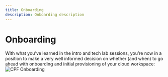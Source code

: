 ```yaml
---
title: Onboarding
description: Onboarding description
---
```


# Onboarding
With what you’ve learned in the intro and tech lab sessions, you’re now in a position to make a very well informed decision on whether (and when) to go ahead with onboarding and initial provisioning of your cloud workspace:
![CPF Onboarding](https://i.imgur.com/JA7osfp.jpg)